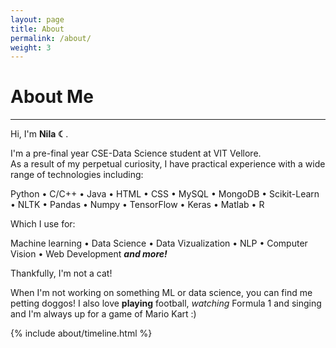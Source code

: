 ```yaml
---
layout: page
title: About
permalink: /about/
weight: 3
---
```


# **About Me**

---

Hi, I'm **Nila ☾**.

I'm a pre-final year CSE-Data Science student at VIT Vellore.<br>
As a result of my perpetual curiosity, I have practical experience with a wide range of technologies including:

Python • C/C++ • Java • HTML • CSS • MySQL • MongoDB • Scikit-Learn • NLTK • Pandas • Numpy • TensorFlow • Keras • Matlab • R

Which I use for:

Machine learning • Data Science • Data Vizualization • NLP • Computer Vision • Web Development **_and more!_**

Thankfully, I'm not a cat!

When I'm not working on something ML or data science, you can find me petting doggos! I also love **playing** football, _watching_ Formula 1 and singing and I'm always up for a game of Mario Kart :)

<!--
{% capture carousel_images %}
../assets/img/profile.jpg
https://i.pinimg.com/originals/08/e7/ec/08e7ec0f84233b37ac26e920bc60ec57.gif
{% endcapture %}
{% include elements/carousel.html %}

<div class="row">
{% include about/skills.html title="Programming Skills" source=site.data.programming-skills %}
{% include about/skills.html title="Other Skills" source=site.data.other-skills %}
</div>
-->
<div class="row">
{% include about/timeline.html %}
</div>
